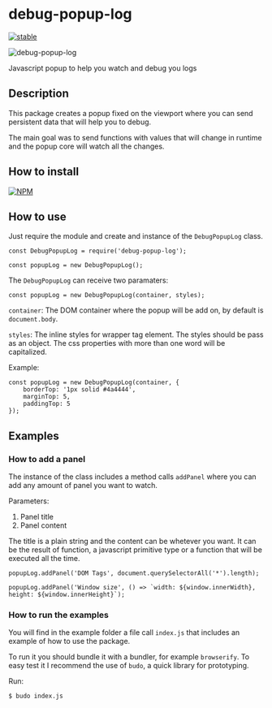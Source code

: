 # debug-popup-log

[![stable](http://badges.github.io/stability-badges/dist/stable.svg)](http://github.com/badges/stability-badges)

![debug-popup-log](https://user-images.githubusercontent.com/5953115/31875229-8b537170-b7a3-11e7-8dff-4321de0a4cd6.png)

Javascript popup to help you watch and debug you logs

## Description

This package creates a popup fixed on the viewport where you can send persistent data that will help you to debug.

The main goal was to send functions with values that will change in runtime and the popup core will watch all the changes.

## How to install

[![NPM](https://nodei.co/npm/debug-popup-log.png)](https://www.npmjs.com/package/debug-popup-log)

## How to use

Just require the module and create and instance of the `DebugPopupLog` class.

```
const DebugPopupLog = require('debug-popup-log');

const popupLog = new DebugPopupLog();
```

The `DebugPopupLog` can receive two paramaters:

```
const popupLog = new DebugPopupLog(container, styles);
```

`container`: The DOM container where the popup will be add on, by default is `document.body`.

`styles`: The inline styles for wrapper tag element. The styles should be pass as an object. The css properties with more than one word will be capitalized.

Example:

```
const popupLog = new DebugPopupLog(container, {
    borderTop: '1px solid #4a4444',
    marginTop: 5,
    paddingTop: 5
});
```

## Examples

### How to add a panel

The instance of the class includes a method calls `addPanel` where you can add any amount of panel you want to watch.

Parameters:
1. Panel title
2. Panel content

The title is a plain string and the content can be whetever you want. It can be the result of function, a javascript primitive type or a function that will be executed all the time.

```
popupLog.addPanel('DOM Tags', document.querySelectorAll('*').length);

popupLog.addPanel('Window size', () => `width: ${window.innerWidth}, height: ${window.innerHeight}`);
```

### How to run the examples

You will find in the example folder a file call `index.js` that includes an example of how to use the package.

To run it you should bundle it with a bundler, for example `browserify`. To easy test it I recommend the use of `budo`, a quick library for prototyping.

Run:

```
$ budo index.js
```